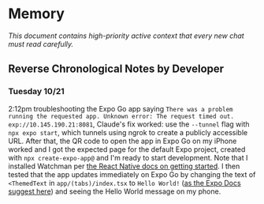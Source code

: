 # Memory

*This document contains high-priority active context that every new chat must read carefully.*

## Reverse Chronological Notes by Developer

### Tuesday 10/21

2:12pm troubleshooting the Expo Go app saying `There was a problem running the requested app. Unknown error: The request timed out. exp://10.145.190.21:8081`, Claude's fix worked: use the `--tunnel` flag with `npx expo start`, which tunnels using ngrok to create a publicly accessible URL. After that, the QR code to open the app in Expo Go on my iPhone worked and I got the expected page for the default Expo project, created with `npx create-expo-app@` and I'm ready to start development. Note that I installed Watchman per [the React Native docs on getting started](https://reactnative.dev/docs/set-up-your-environment). I then tested that the app updates immediately on Expo Go by changing the text of `<ThemedText` in `app/(tabs)/index.tsx` to `Hello World!` ([as the Expo Docs suggest here](https://docs.expo.dev/get-started/start-developing/)) and seeing the Hello World message on my phone.
